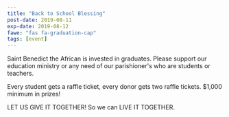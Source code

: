 ```yaml
---
title: "Back to School Blessing"
post-date: 2019-08-11
exp-date: 2019-08-12
fawe: "fas fa-graduation-cap"
tags: [event]
---
```

Saint Benedict the African is invested in graduates. Please support our education ministry or any need of our parishioner's who are students or teachers.

Every student gets a raffle ticket, every donor gets two raffle tickets. $1,000 minimum in prizes!

LET US GIVE IT TOGETHER! So we can LIVE IT TOGETHER.